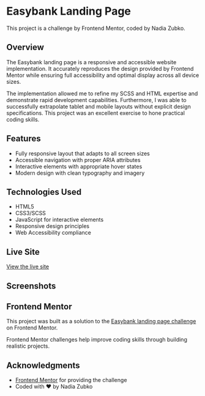 # Easybank Landing Page

This project is a challenge by Frontend Mentor, coded by Nadia Zubko.

## Overview

The Easybank landing page is a responsive and accessible website implementation. It accurately reproduces the design provided by Frontend Mentor while ensuring full accessibility and optimal display across all device sizes.

The implementation allowed me to refine my SCSS and HTML expertise and demonstrate rapid development capabilities. Furthermore, I was able to successfully extrapolate tablet and mobile layouts without explicit design specifications. This project was an excellent exercise to hone practical coding skills.

## Features

- Fully responsive layout that adapts to all screen sizes
- Accessible navigation with proper ARIA attributes
- Interactive elements with appropriate hover states
- Modern design with clean typography and imagery

## Technologies Used

- HTML5
- CSS3/SCSS
- JavaScript for interactive elements
- Responsive design principles
- Web Accessibility compliance

## Live Site

[View the live site](#)

## Screenshots


## Frontend Mentor

This project was built as a solution to the [Easybank landing page challenge](https://www.frontendmentor.io/challenges/easybank-landing-page-WaUhkoDN) on Frontend Mentor. 

Frontend Mentor challenges help improve coding skills through building realistic projects.

## Acknowledgments

- [Frontend Mentor](https://www.frontendmentor.io) for providing the challenge
- Coded with ❤️ by Nadia Zubko
